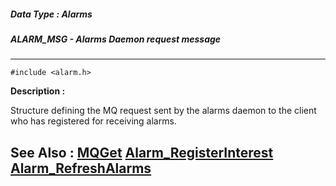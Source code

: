 ##### Data Type : Alarms
##### ALARM_MSG - Alarms Daemon request message
---
```
#include <alarm.h>
```
**Description :**

Structure defining the MQ request sent by the alarms daemon to the client who 
has registered for receiving alarms.

**See Also :**
[MQGet](/reference/Func/MQGet)
[Alarm_RegisterInterest](/reference/Func/Alarm_RegisterInterest)
[Alarm_RefreshAlarms](/reference/Func/Alarm_RefreshAlarms)
---
